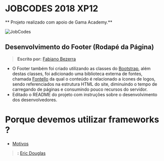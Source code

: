 # JOBCODES 2018 XP12

** Projeto realizado com apoio de Gama Academy.**

![JobCodes](https://goo.gl/Cw6jyo)

## Desenvolvimento do Footer (Rodapé da Página)
> **Escrito por:** [Fabiano Bezerra](http://github.com/fabianobezerra)

- O Footer também foi criado utilizando as classes do [Bootstrap](https://goo.gl/MRp17M), além destas classes, foi adicionado uma biblioteca
externa de fontes, chamada [Fontello](https://goo.gl/pmGz9b) da qual o conteúdo é relacionado a ícones de logos, sendo referenciados na estrutura HTML do site, diminuindo o tempo de carregando de páginas e consumindo pouco recursos do servidor.
- Editado o README do projeto com instruções sobre o desenvolvimento dos desenvolvedores.

# Porque devemos utilizar frameworks ?
- [Motivos](https://goo.gl/MRp17M)

> **:** [Eric Douglas](https://github.com/ericdouglas)
